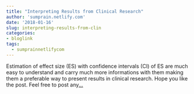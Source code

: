 ```yaml
---
title: "Interpreting Results from Clinical Research"
author: 'sumprain.netlify.com'
date: '2018-01-16'
slug: interpreting-results-from-clin
categories:
- bloglink
tags:
  - sumprainnetlifycom
---
```


Estimation of effect size (ES) with confidence intervals (CI) of ES are much easy to understand and carry much more informations with them making them a preferable way to present results in clinical research. Hope you like the post. Feel free to post any[... <i class="fas fa-external-link-alt"></i>](https://sumprain.netlify.com/post/clinical_research_results/)

